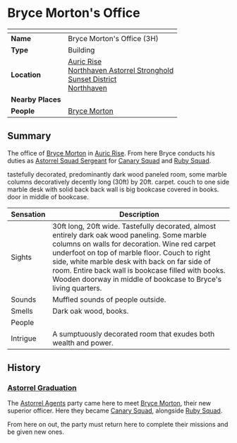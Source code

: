 # Bryce Morton's Office

| []() | |
| --- | --- |
| **Name** | Bryce Morton's Office (3H) |
| **Type** | Building |
| **Location** | [Auric Rise](auric-rise.md)<br />[Northhaven Astorrel Stronghold](../strongholds/northhaven-astorrel-stronghold.md)<br />[Sunset District](../districts/sunset-district.md)<br />[Northhaven](../cities/northhaven.md) |
| **Nearby Places** | |
| **People** | [Bryce Morton](../../characters/bryce-morton.md) |

## Summary

The office of [Bryce Morton](../../characters/bryce-morton.md) in [Auric Rise](auric-rise.md). From here Bryce conducts his duties as [Astorrel Squad Sergeant](../../organisations/astorrel/ranks/astorrel-squad-sergeant.md) for [Canary Squad](../../organisations/astorrel/squads/canary-squad.md) and [Ruby Squad](../../organisations/astorrel/squads/ruby-squad.md).

tastefully decorated, predominantly dark wood paneled room, some marble columns decoratively
decently long (30ft) by 20ft. carpet.
couch to one side
marble desk with solid back
back wall is big bookcase covered in books. door in middle of bookcase.


| Sensation | Description |
| ---- | --- |
| Sights | 30ft long, 20ft wide. Tastefully decorated, almost entirely dark oak wood paneling. Some marble columns on walls for decoration. Wine red carpet underfoot on top of marble floor. Couch to right side, white marble desk with back on far side of room. Entire back wall is bookcase filled with books. Wooden doorway in middle of bookcase to Bryce's living quarters. |
| Sounds | Muffled sounds of people outside. |
| Smells | Dark oak wood, books. |
| People | |
| Intrigue | A sumptuously decorated room that exudes both wealth and power. |

## History

### [Astorrel Graduation](../../storylines/astorrel-graduation.md)

The [Astorrel Agents](../../campaigns/astorrel-agents.md) party came here to meet [Bryce Morton](../../characters/bryce-morton.md), their new superior officer. Here they became [Canary Squad](../../organisations/astorrel/squads/canary-squad.md), alongside [Ruby Squad](../../organisations/astorrel/squads/ruby-squad.md).

From here on out, the party must return here to complete their missions and be given new ones.
